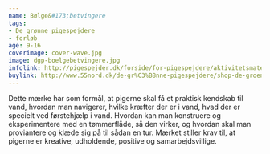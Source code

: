 ```yaml
---
name: Bølge&#173;betvingere
tags:
- De grønne pigespejdere
- forløb
age: 9-16
coverimage: cover-wave.jpg
image: dgp-boelgebetvingere.jpg
infolink: http://pigespejder.dk/forside/for-pigespejdere/aktivitetsmateriale/udfordringsmaerker-for-spejdere-seniorspejdere/overleveren/boelgebetvingere/
buylink: http://www.55nord.dk/de-gr%C3%B8nne-pigespejdere/shop-de-groenne-pigespejdere/maerker-2/boelgebetvingere-de-groenne-pigespejdere
---
```

Dette mærke har som formål, at pigerne skal få et praktisk kendskab til vand, hvordan man
navigerer, hvilke kræfter der er i vand, hvad der er specielt ved førstehjælp i vand. Hvordan kan man
konstruere og eksperimentere med en tømmerflåde, så den virker, og hvordan skal man proviantere
og klæde sig på til sådan en tur. Mærket stiller krav til, at pigerne er kreative, udholdende, positive
og samarbejdsvillige.